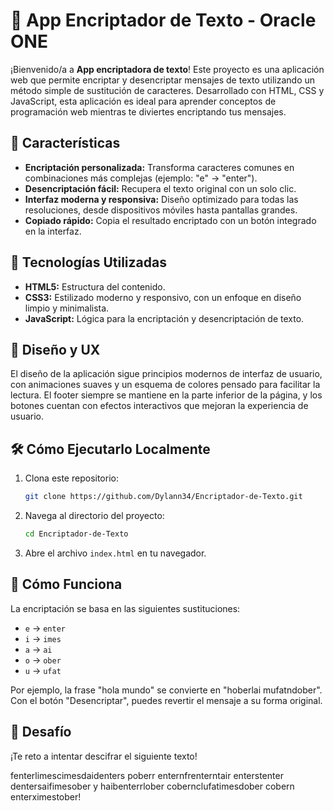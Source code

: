 # 🔐 App Encriptador de Texto - Oracle ONE

¡Bienvenido/a a **App encriptadora de texto**! Este proyecto es una aplicación web que permite encriptar y desencriptar mensajes de texto utilizando un método simple de sustitución de caracteres. Desarrollado con HTML, CSS y JavaScript, esta aplicación es ideal para aprender conceptos de programación web mientras te diviertes encriptando tus mensajes.

## 🌟 Características

- **Encriptación personalizada:** Transforma caracteres comunes en combinaciones más complejas (ejemplo: "e" -> "enter").
- **Desencriptación fácil:** Recupera el texto original con un solo clic.
- **Interfaz moderna y responsiva:** Diseño optimizado para todas las resoluciones, desde dispositivos móviles hasta pantallas grandes.
- **Copiado rápido:** Copia el resultado encriptado con un botón integrado en la interfaz.

## 🚀 Tecnologías Utilizadas

- **HTML5:** Estructura del contenido.
- **CSS3:** Estilizado moderno y responsivo, con un enfoque en diseño limpio y minimalista.
- **JavaScript:** Lógica para la encriptación y desencriptación de texto.

## 🎨 Diseño y UX

El diseño de la aplicación sigue principios modernos de interfaz de usuario, con animaciones suaves y un esquema de colores pensado para facilitar la lectura. El footer siempre se mantiene en la parte inferior de la página, y los botones cuentan con efectos interactivos que mejoran la experiencia de usuario.

## 🛠️ Cómo Ejecutarlo Localmente

1. Clona este repositorio:
    ```bash
    git clone https://github.com/Dylann34/Encriptador-de-Texto.git
    ```
2. Navega al directorio del proyecto:
    ```bash
    cd Encriptador-de-Texto
    ```
3. Abre el archivo `index.html` en tu navegador.

## 📝 Cómo Funciona

La encriptación se basa en las siguientes sustituciones:

- `e` -> `enter`
- `i` -> `imes`
- `a` -> `ai`
- `o` -> `ober`
- `u` -> `ufat`

Por ejemplo, la frase "hola mundo" se convierte en "hoberlai mufatndober". Con el botón "Desencriptar", puedes revertir el mensaje a su forma original.

## 🎯 Desafío

¡Te reto a intentar descifrar el siguiente texto!

fenterlimescimesdaidenters poberr enternfrenterntair enterstenter dentersaifimesober y haibenterrlober cobernclufatimesdober cobern enterximestober!

